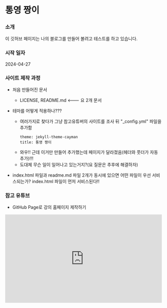# 통영 짱이

### 소개

이 깃허브 페이지는 나의 블로그를 만들어 볼려고 테스트를 하고 있습니다.  

### 시작 일자

2024-04-27

### 사이트 제작 과정

- 처음 만들어진 문서  
  - LICENSE, README.md <--- 요 2개 문서

- 테마를 어떻게 적용하나???  
  - 여러가지로 찾다가 그냥 참고유튜버의 사이트를 조사 뒤 "_config.yml" 파일을 추가함
    ```(_config.yml)
    theme: jekyll-theme-cayman
    title: 통영 짱이
    ```
  - 와우!! 근데 이거만 만들어 추가했는데 페이지가 달라졌음(헤더와 풋더가 자동추가)!!!
  - 도대체 무슨 일이 일어나고 있는거지?(요 질문은 추후에 해결하자)

- index.html 파일과 readme.md 파일 2개가 동시에 있으면 어떤 파일이 우선 서비스되는가?
  index.html 파일이 먼저 서비스된다!!

### 참고 유튜브
- GitHub Page로 강의 홈페이지 제작하기
<div style="position: relative; padding-bottom: 56.25%; padding-top: 0px; margin-bottom: 50px; height: 0;">
  <iframe src="https://www.youtube.com/embed/6pzJ3d0dtJ8" frameborder="0" allow="autoplay; encrypted-media" allowfullscreen
    style="position: absolute; top: 0; left: 0; width: 100%; height: 100%;">
  </iframe>
</div>



